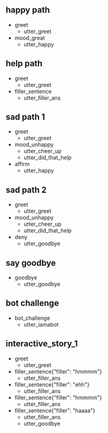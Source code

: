 ## happy path
* greet
  - utter_greet
* mood_great
  - utter_happy

## help path
* greet
  - utter_greet
* filler_sentence
  - utter_filler_ans

## sad path 1
* greet
  - utter_greet
* mood_unhappy
  - utter_cheer_up
  - utter_did_that_help
* affirm
  - utter_happy

## sad path 2
* greet
  - utter_greet
* mood_unhappy
  - utter_cheer_up
  - utter_did_that_help
* deny
  - utter_goodbye

## say goodbye
* goodbye
  - utter_goodbye

## bot challenge
* bot_challenge
  - utter_iamabot

## interactive_story_1
* greet
    - utter_greet
* filler_sentence{"filler": "hmmmm"}
    - utter_filler_ans
* filler_sentence{"filler": "ehh"}
    - utter_filler_ans
* filler_sentence{"filler": "hmmmm"}
    - utter_filler_ans
* filler_sentence{"filler": "haaaa"}
    - utter_filler_ans
    - utter_goodbye
